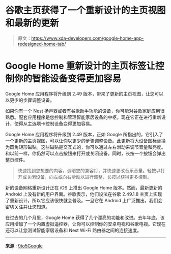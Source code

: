 # 谷歌主页获得了一个重新设计的主页视图和最新的更新

> 原文：<https://www.xda-developers.com/google-home-app-redesigned-home-tab/>

# Google Home 重新设计的主页标签让控制你的智能设备变得更加容易

Google Home 应用程序将升级到 2.49 版本，带来了更新的主页视图，让您可以以更少的步骤调整设备。

如果你有一个 Nest 扬声器或者有谷歌助手功能的设备，你可能对谷歌家庭应用很熟悉。配套应用程序是您控制和管理智能家居设备的中枢。现在它正在进行重新设计，使得从主选项卡控制设备变得更加容易。

Google Home 应用程序将升级到 2.49 版本，正如 Google 所指出的，它引入了一个更新的主页视图，可以让你以更少的步骤调整设备。此更新将大设备图标替换为圆角矩形磁贴。这些磁贴是交互式的，你可以通过左右滑动来调节音量和亮度。和以前一样，你仍然可以点击按钮来打开或关闭设备。同时，长按一个按钮会弹出整页控件。

> 快速找到您想要的内容，调暗您的兼容灯，并快速更改音乐音量。轻按以打开或关闭设备，向左或向右滑动以进行调整，长按以获得更多控制。

新的设备网格重新设计正在 iOS 上推出 Google Home 版本。然而，最新更新的 Android 上没有新的用户界面。谷歌表示，他们设法在谷歌 2.49.1.8 主页上实现了重新设计，所以它应该很快就会普及。一旦它在 Android 上广泛推出，我们会密切关注并让您知道。

在过去的几个月里，Google Home 获得了几个漂亮的功能和改进。去年年底，该应用增加了一个内置虚拟遥控器，让你可以控制你的安卓电视和谷歌电视。它现在还可以让您测试智能家居设备和 Nest Wi-Fi 路由器之间的连接速度。

* * *

**来源** : [9to5Google](https://9to5google.com/2022/03/15/google-home-grid-redesign/)